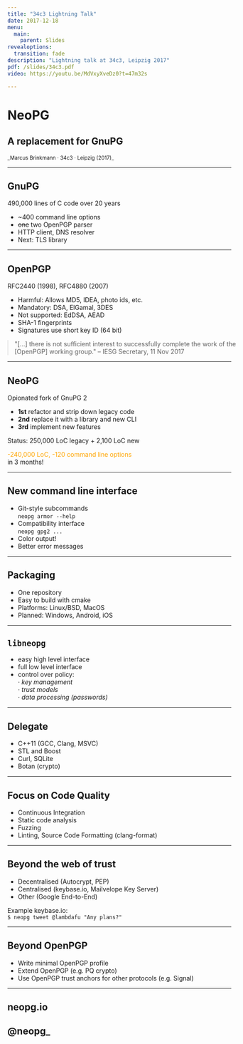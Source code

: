 ```yaml
---
title: "34c3 Lightning Talk"
date: 2017-12-18
menu:
  main:
    parent: Slides
revealoptions:
  transition: fade
description: "Lightning talk at 34c3, Leipzig 2017"
pdf: /slides/34c3.pdf
video: https://youtu.be/MdVxyXveDz0?t=47m32s

---
```


# NeoPG

## A replacement for GnuPG

<small>
_Marcus Brinkmann · 34c3 · Leipzig (2017)_
</small>

---

## GnuPG

490,000 lines of C code over 20 years

* ~400 command line options
* <strike>one</strike> two OpenPGP parser
* HTTP client, DNS resolver
* Next: TLS library

---

## OpenPGP

RFC2440 (1998), RFC4880 (2007)

* Harmful: Allows MD5, IDEA, photo ids, etc.
* Mandatory: DSA, ElGamal, 3DES
* Not supported: EdDSA, AEAD
* SHA-1 fingerprints
* Signatures use short key ID (64 bit)

<div class="ui divider"></div>
<blockquote style="margin: 0; width: 100%;">
   "[...] there is not sufficient interest to successfully complete the work of the [OpenPGP] working group."
  – IESG Secretary, 11 Nov 2017
</blockquote>
</div>

---

## NeoPG

Opionated fork of GnuPG 2

* __1st__ refactor and strip down legacy code
* __2nd__ replace it with a library and new CLI
* __3rd__ implement new features

Status: 250,000 LoC legacy + 2,100 LoC new

<span style="color: orange">-240,000 LoC, -120 command line options</span><br/> in 3 months!

---

## New command line interface

* Git-style subcommands<br/>
  `neopg armor --help`
* Compatibility interface<br/>
  `neopg gpg2 ...`
* Color output!
* Better error messages

---

## Packaging

* One repository
* Easy to build with cmake
* Platforms: Linux/BSD, MacOS
* Planned: Windows, Android, iOS

---

## `libneopg`

* easy high level interface
* full low level interface
* control over policy:<br/>
  · _key management_<br/>
  · _trust models_<br/>
  · _data processing (passwords)_

---

## Delegate

* C++11 (GCC, Clang, MSVC)
* STL and Boost
* Curl, SQLite
* Botan (crypto)

---

## Focus on Code Quality

* Continuous Integration
* Static code analysis
* Fuzzing
* Linting, Source Code Formatting (clang-format)

---

## Beyond the web of trust

* Decentralised (Autocrypt, PEP)
* Centralised (keybase.io, Mailvelope Key Server)
* Other (Google End-to-End)

Example keybase.io:<br/>
`$ neopg tweet @lambdafu "Any plans?"`

---

## Beyond OpenPGP

* Write minimal OpenPGP profile
* Extend OpenPGP (e.g. PQ crypto)
* Use OpenPGP trust anchors for other protocols (e.g. Signal)

---

## <i class="ui icon globe orange"></i>neopg.io
## <i class="ui icon twitter orange"></i>@neopg_
